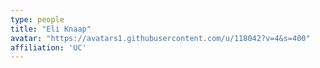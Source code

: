 ```yaml
---
type: people
title: "Eli Knaap"
avatar: "https://avatars1.githubusercontent.com/u/118042?v=4&s=400"
affiliation: 'UC'
---
```


